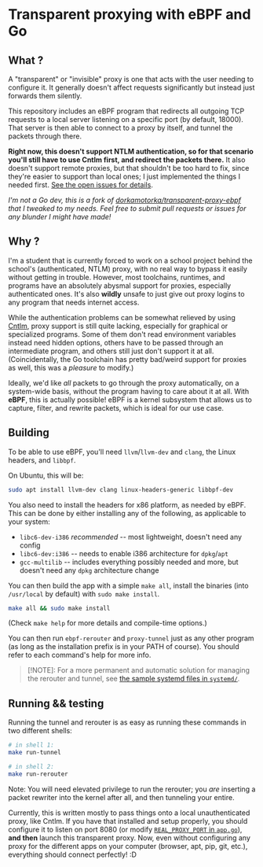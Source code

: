 # Transparent proxying with eBPF and Go

## What ?

A "transparent" or "invisible" proxy is one that acts with the user needing to
configure it. It generally doesn't affect requests significantly but instead
just forwards them silently.

This repository includes an eBPF program that redirects all outgoing TCP
requests to a local server listening on a specific port (by default,
18000). That server is then able to connect to a proxy by itself, and
tunnel the packets through there.

**Right now, this doesn't support NTLM authentication, so for that
scenario you'll still have to use Cntlm first, and redirect the packets
there.** It also doesn't support remote proxies, but that shouldn't be too
hard to fix, since they're easier to support than local ones; I just
implemented the things I needed first. [See the open issues for details](https://github.com/Blokyk/transparent-proxy-ebpf/issues).

*I'm not a Go dev, this is a fork of [dorkamotorka/transparent-proxy-ebpf](https://github.com/dorkamotorka/transparent-proxy-ebpf)
that I tweaked to my needs. Feel free to submit pull requests or issues
for any blunder I might have made!*

## Why ?

I'm a student that is currently forced to work on a school project
behind the school's (authenticated, NTLM) proxy, with no real way to
bypass it easily without getting in trouble. However, most toolchains,
runtimes, and programs have an absolutely abysmal support for proxies,
especially authenticated ones. It's also **wildly** unsafe to just
give out proxy logins to any program that needs internet access.

While the authentication problems can be somewhat relieved by using
[Cntlm](https://cntlm.sourceforge.net/), proxy support is still quite
lacking, especially for graphical or specialized programs. Some of them
don't read environment variables instead need hidden options, others
have to be passed through an intermediate program, and others still just
don't support it at all. (Coincidentally, the Go toolchain has pretty
bad/weird support for proxies as well, this was a *pleasure* to modify.)

Ideally, we'd like *all* packets to go through the proxy automatically,
on a system-wide basis, without the program having to care about it at
all. With **eBPF**, this is actually possible! eBPF is a kernel subsystem
that allows us to capture, filter, and rewrite packets, which is ideal
for our use case.

## Building

To be able to use eBPF, you'll need `llvm`/`llvm-dev` and `clang`, the
Linux headers, and `libbpf`.

On Ubuntu, this will be:
```sh
sudo apt install llvm-dev clang linux-headers-generic libbpf-dev
```

You also need to install the headers for x86 platform, as needed by eBPF. This
can be done by either installing any of the following, as applicable to your
system:
- `libc6-dev-i386` *recommended* -- most lightweight, doesn't need any config
- `libc6-dev:i386` -- needs to enable i386 architecture for `dpkg`/`apt`
- `gcc-multilib` -- includes everything possibly needed and more, but doesn't
  need any `dpkg` architecture change

You can then build the app with a simple `make all`, install the binaries (into
`/usr/local` by default) with `sudo make install`.

```sh
make all && sudo make install
```

(Check `make help` for more details and compile-time options.)

You can then run `ebpf-rerouter` and `proxy-tunnel` just as any other program
(as long as the installation prefix is in your PATH of course). You should refer
to each command's help for more info.

> [!NOTE]: For a more permanent and automatic solution for managing the
> rerouter and tunnel, see [the sample systemd files in `systemd/`](systemd/).

## Running && testing

Running the tunnel and rerouter is as easy as running these commands in two
different shells:
```sh
# in shell 1:
make run-tunnel

# in shell 2:
make run-rerouter
```

Note: You will need elevated privilege to run the rerouter; you *are* inserting
a packet rewriter into the kernel after all, and then tunneling your entire.

Currently, this is written mostly to pass things onto a local
unauthenticated proxy, like Cntlm. If you have that installed and setup properly,
you should configure it to listen on port 8080 (or modify
[`REAL_PROXY_PORT` in `app.go`](https://github.com/Blokyk/transparent-proxy-ebpf/blob/v0.1/main.go#L27)),
**and then** launch this transparent proxy. Now, even without configuring any
proxy for the different apps on your computer (browser, apt, pip, git, etc.),
everything should connect perfectly! :D